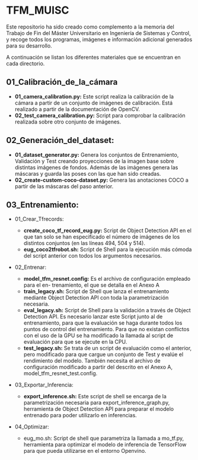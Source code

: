# TFM_MUISC

Este repositorio ha sido creado como complemento a la memoria del Trabajo de Fin del Máster Universitario en Ingeniería de Sistemas y Control, y recoge todos los programas, imágenes e información adicional generados para su desarrollo.

A continuación se listan los diferentes materiales que se encuentran en cada directorio.

## 01_Calibración_de_la_cámara
- **01_camera_calibration.py:** Este script realiza la calibración de la cámara a partir de un conjunto de imágenes de calibración. Está realizado a partir de la documentación de OpenCV.
- **02_test_camera_calibration.py:** Script para comprobar la calibración realizada sobre otro conjunto de imágenes.

## 02_Generación_del_dataset:
- **01_dataset_generator.py:** Genera los conjuntos de Entrenamiento, Validación y Test creando proyecciones de la imagen base sobre distintas imágenes de fondos. Además de las imágenes genera las máscaras y guarda las poses con las que han sido
creadas.
- **02_create-custom-coco-dataset.py:** Genera las anotaciones COCO a partir de las máscaras del paso anterior.

## 03_Entrenamiento:
- 01_Crear_Tfrecords:
  - **create_coco_tf_record_eug.py:** Script de Object Detection API en el que tan solo se han especificado el número de imágenes de los distintos conjuntos (en las líneas 494, 504 y 514).
  - **eug_coco2tfrobot.sh:** Script de Shell para la ejecución más cómoda del script
anterior con todos los argumentos necesarios.

- 02_Entrenar:
  - **model_tfm_resnet.config:** Es el archivo de configuración empleado para el en- trenamiento, el que se detalla en el Anexo A
  - **train_legacy.sh:** Script de Shell que lanza el entrenamiento mediante Object Detection API con toda la parametrización necesaria.
  - **eval_legacy.sh:** Script de Shell para la validación a través de Object Detection API. Es necesario lanzar este Script junto al de entrenamiento, para que la evaluación se haga durante todos los puntos de control del entrenamiento. Para que no existan conflictos con el uso de la GPU se ha modificado la llamada al script de evaluación para que se ejecute en la CPU.
  - **test_legacy.sh:** Se trata de un script de evaluación como el anterior, pero modificado para que cargue un conjunto de Test y evalúe el rendimiento del modelo. También necesita el archivo de configuración modificado a partir del descrito en el Anexo A, model_tfm_resnet_test.config.

- 03_Exportar_Inferencia:
  - **export_inference.sh:** Este script de shell se encarga de la parametrización necesaria para export_inference_graph.py, herramienta de Object Detection API para preparar el modelo entrenado para poder utilizarlo en inferencias.

- 04_Optimizar:
  - eug_mo.sh: Script de shell que parametriza la llamada a mo_tf.py, herramienta para optimizar el modelo de inferencia de TensorFlow para que pueda utilizarse en el entorno Openvino.
